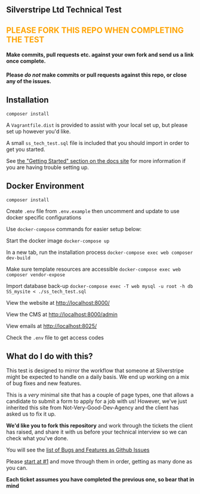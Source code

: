 ## Silverstripe Ltd Technical Test

<h2 class="info" style="color: orange">
PLEASE FORK THIS REPO WHEN COMPLETING THE TEST
</h2>

#### Make commits, pull requests etc. against your own fork and send us a link once complete.

#### Please *do not* make commits or pull requests against this repo, or close any of the issues.


## Installation

`composer install`

A `Vagrantfile.dist` is provided to assist with your local set up, but please
set up however you'd like.

A small `ss_tech_test.sql` file is included that you should import in
order to get you started.

See [the "Getting Started" section on the docs site](https://docs.silverstripe.org/en/4/getting_started/)
for more information if you are having trouble setting up.

## Docker Environment

`composer install`

Create `.env` file from `.env.example` then uncomment and update to use docker specific configurations

Use `docker-compose` commands for easier setup below:

Start the docker image
`docker-compose up`

In a new tab, run the installation process
`docker-compose exec web composer dev-build`

Make sure template resources are accessible
`docker-compose exec web composer vendor-expose`

Import database back-up
`docker-compose exec -T web mysql -u root -h db SS_mysite < ./ss_tech_test.sql`

View the website at [http://localhost:8000/](http://localhost:8000/)

View the CMS at [http://localhost:8000/admin](http://localhost:8000/admin)

View emails at [http://localhost:8025/](http://localhost:8025/)

Check the `.env` file to get access codes

## What do I do with this?

This test is designed to mirror the workflow that someone at Silverstripe
might be expected to handle on a daily basis. We end up working on a
mix of bug fixes and new features.

This is a _very_ minimal site that has a couple of page types, one that allows
a candidate to submit a form to apply for a job with us! However, we've just
inherited this site from Not-Very-Good-Dev-Agency and the client has asked
us to fix it up.

**We'd like you to fork this repository** and work through the tickets the client
has raised, and share it with us before your technical interview so we can
check what you've done.

You will see the [list of Bugs and Features as Github Issues](https://github.com/silverstripeltd/ss-bespoke-tech-interview/issues?q=is%3Aissue+is%3Aopen)

Please [start at #1](https://github.com/silverstripeltd/ss-bespoke-tech-interview/issues/1)
and move through them in order, getting as many done as you can.

**Each ticket assumes you have completed the previous one, so bear that in mind**
